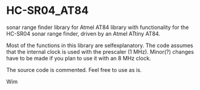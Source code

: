 # HC-SR04_AT84
sonar range finder library for Atmel AT84
library with functionality for the HC-SR04 sonar range finder, driven by an Atmel ATtiny AT84.

Most of the functions in this library are selfexplanatory.
The code assumes that the internal clock is used with the prescaler (1 MHz).
Minor(?) changes have to be made if you plan to use it with an 8 MHz clock.

The source code is commented.
Feel free to use as is.

Wim
